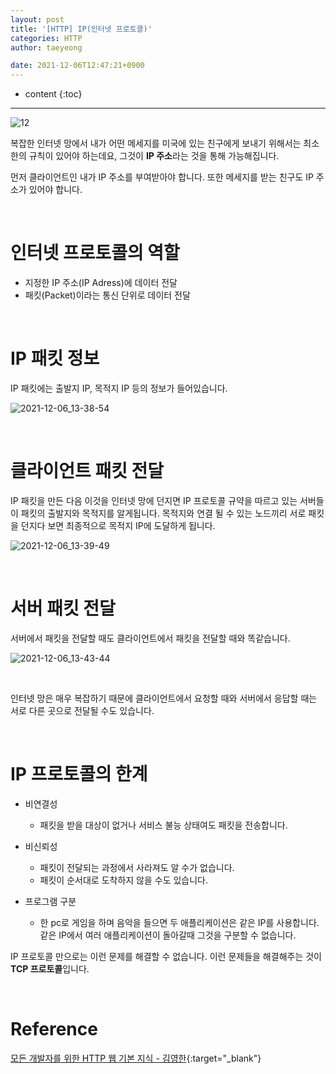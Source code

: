 ```yaml
---
layout: post
title: '[HTTP] IP(인터넷 프로토콜)'
categories: HTTP
author: taeyeong

date: 2021-12-06T12:47:21+0900
---
```

* content
{:toc}


---

![12](https://user-images.githubusercontent.com/87692499/144787197-9ad272d8-ba3a-41a6-ad47-d7b6ae3a2c19.png)

복잡한 인터넷 망에서 내가 어떤 메세지를 미국에 있는 친구에게 보내기 위해서는 최소한의 규칙이 있어야 하는데요, 그것이 **IP 주소**라는 것을 통해 가능해집니다.

먼저 클라이언트인 내가 IP 주소를 부여받아야 합니다. 또한 메세지를 받는 친구도 IP 주소가 있어야 합니다.

<br>

# 인터넷 프로토콜의 역할

- 지정한 IP 주소(IP Adress)에 데이터 전달
- 패킷(Packet)이라는 통신 단위로 데이터 전달

<br>

# IP 패킷 정보

IP 패킷에는 출발지 IP, 목적지 IP 등의 정보가 들어있습니다.

![2021-12-06_13-38-54](https://user-images.githubusercontent.com/87692499/144788170-d01f7123-ffb1-4f1d-9aa8-c09a27766c60.png)

<br>

# 클라이언트 패킷 전달

IP 패킷을 만든 다음 이것을 인터넷 망에 던지면 IP 프로토콜 규약을 따르고 있는 서버들이 패킷의 출발지와 목적지를 알게됩니다. 목적지와 연결 될 수 있는 노드끼리 서로 패킷을 던지다 보면 최종적으로 목적지 IP에 도달하게 됩니다.

![2021-12-06_13-39-49](https://user-images.githubusercontent.com/87692499/144788246-43ce191d-e21e-4b45-927c-cbe61bed3a74.png)

<br>

# 서버 패킷 전달

서버에서 패킷을 전달할 때도 클라이언트에서 패킷을 전달할 때와 똑같습니다.

![2021-12-06_13-43-44](https://user-images.githubusercontent.com/87692499/144788578-163dafb7-86c5-4824-bb1a-3df13bb815eb.png)

<br>

인터넷 망은 매우 복잡하기 때문에 클라이언트에서 요청할 때와 서버에서 응답할 때는 서로 다른 곳으로 전달될 수도 있습니다.

<br>

# IP 프로토콜의 한계

- 비연결성

  - 패킷을 받을 대상이 없거나 서비스 불능 상태여도 패킷을 전송합니다.

- 비신뢰성

  - 패킷이 전달되는 과정에서 사라져도 알 수가 없습니다.
  - 패킷이 순서대로 도착하지 않을 수도 있습니다.

- 프로그램 구분
  - 한 pc로 게임을 하며 음악을 들으면 두 애플리케이션은 같은 IP를 사용합니다. 같은 IP에서 여러 애플리케이션이 돌아갈때 그것을 구분할 수 없습니다.

IP 프로토콜 만으로는 이런 문제를 해결할 수 없습니다. 이런 문제들을 해결해주는 것이 **TCP 프로토콜**입니다.

<br>

# Reference

[모든 개발자를 위한 HTTP 웹 기본 지식 - 김영한](https://www.inflearn.com/course/http-%EC%9B%B9-%EB%84%A4%ED%8A%B8%EC%9B%8C%ED%81%AC){:target="\_blank"}
